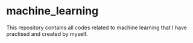 # machine_learning
This repository contains all codes related to machine learning that I have practised and created by myself.

